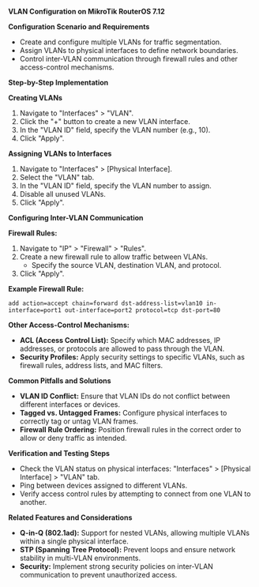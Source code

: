 **VLAN Configuration on MikroTik RouterOS 7.12**

**Configuration Scenario and Requirements**

* Create and configure multiple VLANs for traffic segmentation.
* Assign VLANs to physical interfaces to define network boundaries.
* Control inter-VLAN communication through firewall rules and other access-control mechanisms.

**Step-by-Step Implementation**

**Creating VLANs**

1. Navigate to "Interfaces" > "VLAN".
2. Click the "+" button to create a new VLAN interface.
3. In the "VLAN ID" field, specify the VLAN number (e.g., 10).
4. Click "Apply".

**Assigning VLANs to Interfaces**

1. Navigate to "Interfaces" > [Physical Interface].
2. Select the "VLAN" tab.
3. In the "VLAN ID" field, specify the VLAN number to assign.
4. Disable all unused VLANs.
5. Click "Apply".

**Configuring Inter-VLAN Communication**

**Firewall Rules:**

1. Navigate to "IP" > "Firewall" > "Rules".
2. Create a new firewall rule to allow traffic between VLANs.
    - Specify the source VLAN, destination VLAN, and protocol.
3. Click "Apply".

**Example Firewall Rule:**

```
add action=accept chain=forward dst-address-list=vlan10 in-interface=port1 out-interface=port2 protocol=tcp dst-port=80
```

**Other Access-Control Mechanisms:**

* **ACL (Access Control List):** Specify which MAC addresses, IP addresses, or protocols are allowed to pass through the VLAN.
* **Security Profiles:** Apply security settings to specific VLANs, such as firewall rules, address lists, and MAC filters.

**Common Pitfalls and Solutions**

* **VLAN ID Conflict:** Ensure that VLAN IDs do not conflict between different interfaces or devices.
* **Tagged vs. Untagged Frames:** Configure physical interfaces to correctly tag or untag VLAN frames.
* **Firewall Rule Ordering:** Position firewall rules in the correct order to allow or deny traffic as intended.

**Verification and Testing Steps**

* Check the VLAN status on physical interfaces: "Interfaces" > [Physical Interface] > "VLAN" tab.
* Ping between devices assigned to different VLANs.
* Verify access control rules by attempting to connect from one VLAN to another.

**Related Features and Considerations**

* **Q-in-Q (802.1ad):** Support for nested VLANs, allowing multiple VLANs within a single physical interface.
* **STP (Spanning Tree Protocol):** Prevent loops and ensure network stability in multi-VLAN environments.
* **Security:** Implement strong security policies on inter-VLAN communication to prevent unauthorized access.